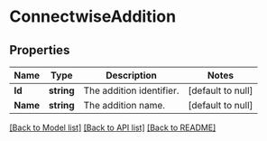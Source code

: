 # ConnectwiseAddition

## Properties
Name | Type | Description | Notes
------------ | ------------- | ------------- | -------------
**Id** | **string** | The addition identifier. | [default to null]
**Name** | **string** | The addition name. | [default to null]

[[Back to Model list]](../README.md#documentation-for-models) [[Back to API list]](../README.md#documentation-for-api-endpoints) [[Back to README]](../README.md)



